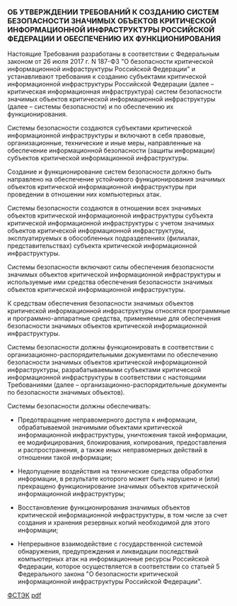 ### ОБ УТВЕРЖДЕНИИ ТРЕБОВАНИЙ К СОЗДАНИЮ СИСТЕМ БЕЗОПАСНОСТИ ЗНАЧИМЫХ ОБЪЕКТОВ КРИТИЧЕСКОЙ ИНФОРМАЦИОННОЙ ИНФРАСТРУКТУРЫ РОССИЙСКОЙ ФЕДЕРАЦИИ И ОБЕСПЕЧЕНИЮ ИХ ФУНКЦИОНИРОВАНИЯ

Настоящие Требования разработаны в соответствии с Федеральным законом от 26 июля 2017 г. N 187-ФЗ "О безопасности критической информационной инфраструктуры Российской Федерации" и устанавливают требования к созданию субъектами критической информационной инфраструктуры Российской Федерации (далее – критическая информационная инфраструктура) систем безопасности значимых объектов критической информационной инфраструктуры (далее – системы безопасности) и по обеспечению их функционирования.

Системы безопасности создаются субъектами критической информационной инфраструктуры и включают в себя правовые, организационные, технические и иные меры, направленные на обеспечение информационной безопасности (защиты информации) субъектов критической информационной инфраструктуры.

Создание и функционирование систем безопасности должно быть направлено на обеспечение устойчивого функционирования значимых объектов критической информационной инфраструктуры при проведении в отношении них компьютерных атак.

Системы безопасности создаются в отношении всех значимых объектов критической информационной инфраструктуры субъекта критической информационной инфраструктуры с учетом значимых объектов критической информационной инфраструктуры, эксплуатируемых в обособленных подразделениях (филиалах, представительствах) субъекта критической информационной инфраструктуры.

Системы безопасности включают силы обеспечения безопасности значимых объектов критической информационной инфраструктуры и используемые ими средства обеспечения безопасности значимых объектов критической информационной инфраструктуры.

К средствам обеспечения безопасности значимых объектов критической информационной инфраструктуры относятся программные и программно-аппаратные средства, применяемые для обеспечения безопасности значимых объектов критической информационной инфраструктуры.

Системы безопасности должны функционировать в соответствии с организационно-распорядительными документами по обеспечению безопасности значимых объектов критической информационной инфраструктуры, разрабатываемыми субъектами критической информационной инфраструктуры в соответствии с настоящими Требованиями (далее – организационно-распорядительные документы по безопасности значимых объектов).

Системы безопасности должны обеспечивать:

- Предотвращение неправомерного доступа к информации, обрабатываемой значимыми объектами критической информационной инфраструктуры, уничтожения такой информации, ее модифицирования, блокирования, копирования, предоставления и распространения, а также иных неправомерных действий в отношении такой информации;

- Недопущение воздействия на технические средства обработки информации, в результате которого может быть нарушено и (или) прекращено функционирование значимых объектов критической информационной инфраструктуры;

- Восстановление функционирования значимых объектов критической информационной инфраструктуры, в том числе за счет создания и хранения резервных копий необходимой для этого информации;

- Непрерывное взаимодействие с государственной системой обнаружения, предупреждения и ликвидации последствий компьютерных атак на информационные ресурсы Российской Федерации, которое осуществляется в соответствии со статьей 5 Федерального закона "О безопасности критической информационной инфраструктуры Российской Федерации".


[ФСТЭК](https://fstec.ru/normotvorcheskaya/akty/53-prikazy/1589-prikaz-fstek-rossii-ot-21-dekabrya-2017-g-n-236)
[pdf](235_Приказ_ФСТЭК.pdf)